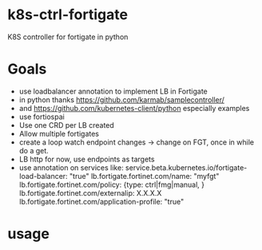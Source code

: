 # k8s-ctrl-fortigate
K8S controller for fortigate in python

# Goals
- use loadbalancer annotation to implement LB in Fortigate
- in python thanks https://github.com/karmab/samplecontroller/
- and https://github.com/kubernetes-client/python especially examples
- use fortiospai
- Use one CRD per LB created
- Allow multiple fortigates
- create a loop watch endpoint changes -> change on FGT, once in while do a get.
- LB http for now, use endpoints as targets
- use annotation on services like:
    service.beta.kubernetes.io/fortigate-load-balancer: "true"
    lb.fortigate.fortinet.com/name: "myfgt"
    lb.fortigate.fortinet.com/policy: {type: ctrl|fmg|manual, }
    lb.fortigate.fortinet.com/externalip: X.X.X.X
    lb.fortigate.fortinet.com/application-profile: "true"

# usage

